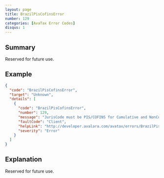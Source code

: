 ```yaml
---
layout: page
title: BrazilPisCofinsError
number: 129
categories: [AvaTax Error Codes]
disqus: 1
---
```


## Summary

Reserved for future use.

## Example

```json
{
  "code": "BrazilPisCofinsError",
  "target": "Unknown",
  "details": [
    {
      "code": "BrazilPisCofinsError",
      "number": 129,
      "message": "JurisCode must be PIS/COFINS for Cumulative and NonCumulative.",
      "faultCode": "Client",
      "helpLink": "http://developer.avalara.com/avatax/errors/BrazilPisCofinsError",
      "severity": "Error"
    }
  ]
}
```

## Explanation

Reserved for future use.
